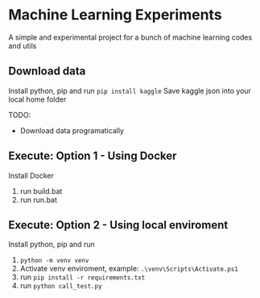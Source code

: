 # Machine Learning Experiments
A simple and experimental project for a bunch of machine learning codes and utils

## Download data
Install python, pip and run `pip install kaggle`
Save kaggle json into your local home folder

TODO:
* Download data programatically

## Execute:  Option 1 - Using Docker 
Install Docker

1. run build.bat
2. run run.bat

## Execute: Option 2 - Using local enviroment
Install python, pip and run 

1. `python -m venv venv`
2. Activate venv enviroment, example: `.\venv\Scripts\Activate.ps1`
3. run `pip install -r requirements.txt`
4. run `python call_test.py`